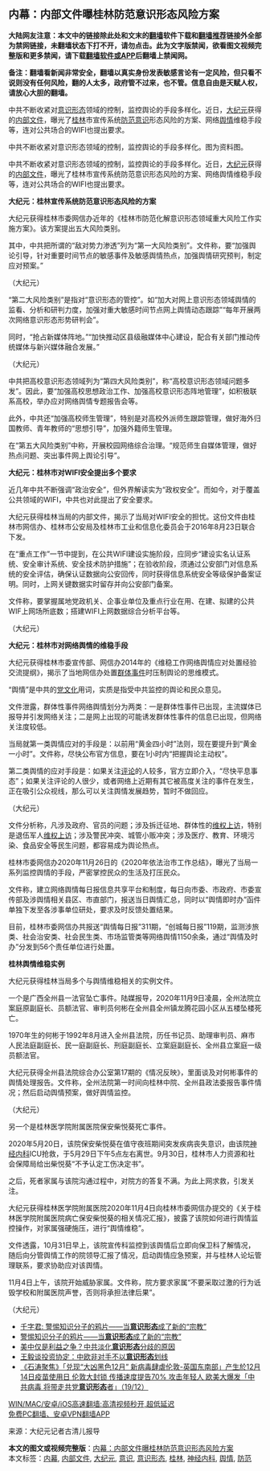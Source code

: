  <h2>内幕：内部文件曝桂林防范意识形态风险方案</h2> <p class="notice"><b>大陆网友注意：本文中的链接除此处和文末的<a href="https://github.com/bannedbook/fanqiang" >翻墙</a>软件下载和<a href="https://github.com/killgcd/justmysocks/blob/master/README.md">翻墙推荐</a>链接外全部为禁网链接，未翻墙状态下打不开，请勿点击。此为文字版禁闻，欲看图文视频完整版和更多禁闻，请下载<a href="https://github.com/bannedbook/fanqiang">翻墙软件或APP</a>后翻墙上禁闻网。</p><p>备注：翻墙看新闻非常安全，翻墙以真实身份发表敏感言论有一定风险，但只看不说则没有任何风险，翻的人太多，政府管不过来，也不管。信息自由是天赋人权，请放心大胆的翻墙。</b></p>  <div class="entry"> <p id="summary">中共不断收紧对<a href="https://www.bannedbook.org/bnews/tag/%E6%84%8F%E8%AF%86%E5%BD%A2%E6%80%81/" class="st_tag internal_tag" rel="tag" title="标签 意识形态 下的日志">意识形态</a>领域的控制，监控舆论的手段多样化。近日，<span class='wp_keywordlink_affiliate'><a href="http://www.epochtimes.com/" title="大纪元" target="_blank">大纪元</a></span>获得的<span class='wp_keywordlink'><a href="https://www.bannedbook.org/forum34/" title="中共内部文件 中共保密文件 解密文件" target="_blank">内部文件</a></span>，曝光了<a href="https://www.bannedbook.org/bnews/tag/%e6%a1%82%e6%9e%97/" class="st_tag internal_tag" rel="tag" title="标签 桂林 下的日志">桂林</a>市宣传系统<a href="https://www.bannedbook.org/bnews/tag/%E9%98%B2%E8%8C%83/" class="st_tag internal_tag" rel="tag" title="标签 防范 下的日志">防范</a><a href="https://www.bannedbook.org/bnews/tag/%E6%84%8F%E8%AF%86/" class="st_tag internal_tag" rel="tag" title="标签 意识 下的日志">意识</a>形态风险的方案、网络<a href="https://www.bannedbook.org/bnews/tag/%E8%88%86%E6%83%85/" class="st_tag internal_tag" rel="tag" title="标签 舆情 下的日志">舆情</a>维稳手段等，连对公共场合的WIFI也提出要求。</p> <p id="conimg">中共不断收紧对意识形态领域的控制，监控舆论的手段多样化。图为资料图。</p> <p>中共不断收紧对意识形态领域的控制，监控舆论的手段多样化。近日，<a href="https://www.bannedbook.org/bnews/tag/%e5%a4%a7%e7%ba%aa%e5%85%83/" class="st_tag internal_tag" rel="tag" title="标签 大纪元 下的日志">大纪元</a>获得的<a href="https://www.bannedbook.org/bnews/tag/%E5%86%85%E9%83%A8%E6%96%87%E4%BB%B6/" class="st_tag internal_tag" rel="tag" title="标签 内部文件 下的日志">内部文件</a>，曝光了桂林市宣传系统防范意识形态风险的方案、网络舆情维稳手段等，连对公共场合的WIFI也提出要求。</p> <p><strong>大纪元：桂林宣传系统防范意识形态风险的方案</strong></p> <p>大纪元获得桂林市委网信办近年的《桂林市防范化解意识形态领域重大风险工作实施方案》。该方案提出五大风险类别。</p> <p>其中，中共把所谓的“敌对势力渗透”列为“第一大风险类别”。文件称，要“加强舆论引导，针对重要时间节点的敏感事件及敏感舆情热点，加强舆情研究预判，制定应对预案。”</p> <p>（大纪元）</p> <p>“第二大风险类别”是指对“意识形态的管控”。如“加大对网上意识形态领域舆情的监看、分析和研判力度，加强对重大敏感时间节点网上舆情动态跟踪”“每年开展两次网络意识形态形势研判会”。</p> <p>同时，“抢占新媒体阵地。”“加快推动区县级融媒体中心建设，配合有关部门推动传统媒体与新兴媒体融合发展。”</p> <p>（大纪元）</p> <p>中共把高校意识形态领域列为“第四大风险类别”，称“高校意识形态领域问题多发”。因此，要“加强高校思想政治工作、加强高校意识形态阵地管理”，如积极联系高校，举办应对网络舆情专题报告会等。</p>  <p>此外，中共还“加强高校师生管理”，特别是对高校外派师生跟踪管理，做好海外归国教师、青年教师的“思想引导”，加强外籍师生管理。</p> <p>在“第五大风险类别”中称，开展校园网络综合治理。“规范师生自媒体管理，做好热点问题、突出事件网上舆论引导”。</p> <p><strong>大纪元：桂林市对WIFI安全提出多个要求</strong></p> <p>近几年中共不断强调“政治安全”，但外界解读实为“政权安全”。而如今，对于覆盖公共领域的WIFI，中共也对此提出了安全要求。</p> <p>大纪元获得桂林当局的内部文件，揭示了当局对WIFI安全的担忧。这份文件由桂林市网信办、桂林市公安局及桂林市工业和信息化委员会于2016年8月23日联合下发。</p> <p>在“重点工作”一节中提到，在公共WIFI建设实施阶段，应同步“建设实名认证系统、安全审计系统、安全技术防护措施”；在验收阶段，须通过公安部门对信息系统的安全评估，确保认证数据向公安回传，同时获得信息系统安全等级保护备案证明。同时，上网关键数据实时留存并向公安部门备案。</p> <p>文件称，要掌握属地党政机关、企事业单位及重点行业在用、在建、拟建的公共WIF上网场所底数；搭建WIFI上网数据综合分析平台等。</p> <p>（大纪元）</p> <p><strong>大纪元：桂林市对网络舆情的维稳手段</strong></p> <p>大纪元获得桂林市委宣传部、网信办2014年的《维稳工作网络舆情应对处置经验交流提纲》，揭示了当地网信办处置<span class='wp_keywordlink_affiliate'><a href="https://www.bannedbook.org/bnews/weiquan/qunti/" title="群体事件" target="_blank">群体事件</a></span>时压制舆论的思维模式。</p> <p>“舆情”是中共的<span class='wp_keywordlink'><a href="https://www.bannedbook.org/forum2/topic3.html" title="《解体党文化》" target="_blank">党文化</a></span>用词，实质是指受中共监控的舆论和民众意见。</p>  <p>文件泄露，群体性事件网络舆情划分为两类：一是群体性事件已出现，主流媒体已报导并引发网络关注；二是网上出现的可能诱发群体性事件的信息已出现，但网络关注度较低。</p> <p>当局就第一类舆情应对的手段是：以前用“黄金四小时”法则，现在要提升到“黄金一小时”。文件称，尽快公布官方信息，要在1小时内“把握舆论主动权”。</p> <p>第二类舆情的应对手段是：如果关注<span class='wp_keywordlink_affiliate'><a href="https://www.bannedbook.org/bnews/comments/" title="新闻评论" target="_blank">评论</a></span>的人较多，官方立即介入，“尽快平息事态”；如果关注评论的人很少，或者网络上近期有其它被高度关注的事件在发生，正在吸引公众视线，那么可以关注舆情发展趋势，暂时不做回应。</p> <p>（大纪元）</p> <p>文件分析称，凡涉及政府、官员的问题；涉及拆迁征地、群体性的<span class='wp_keywordlink_affiliate'><a href="https://www.bannedbook.org/bnews/weiquan/" title="维权上访" target="_blank">维权上访</a></span>，特别是退伍军人<span class='wp_keywordlink_affiliate'><a href="https://www.bannedbook.org/bnews/weiquan/" title="维权" target="_blank">维权</a></span><span class='wp_keywordlink_affiliate'><a href="https://www.bannedbook.org/bnews/weiquan/" title="上访" target="_blank">上访</a></span>；涉及警民冲突、城管小贩冲突；涉及医疗、教育、环境污染、食品安全等民生问题，都容易成为舆论热点。</p> <p>桂林市委网信办2020年11月26日的《2020年依法治市工作总结》，曝光了当局一系列监控舆情的手段，严密掌控民众的生活及打压民众。</p> <p>文件称，建立网络舆情每日报信息共享平台和制度，每日向市委、市政府、市委宣传部及涉舆情相关县区、市直部门，报送当日舆情汇总，同时以“舆情即时办”函件单独下发至各涉事单位研处，要求及时反馈处置结果。</p> <p>目前，桂林市委网信办共报送“舆情每日报”311期，“创城每日报”119期，监测涉旅类、社会治安类、社会民生类、市场监管类等网络舆情1150余条，通过“舆情及时办”分发到56个责任单位进行处置。</p> <p><strong>桂林舆情维稳实例</strong></p> <p>大纪元获得桂林当局多个与舆情维稳相关的实例文件。</p> <p>一个是广西全州县一法官坠亡事件。陆媒报导，2020年11月9日凌晨，全州法院立案庭原副庭长、员额法官、审判员何彬在全州县全州镇龙腾花园小区从五楼坠楼死亡。</p>  <p>1970年生的何彬于1992年8月进入全州县法院，历任书记员、助理审判员、麻市人民法庭副庭长、民一庭副庭长、刑庭副庭长、立案庭副庭长、全州县立案庭一级员额法官。</p> <p>大纪元获得全州县法院综合办公室第17期的《情况反映》，里面谈及对何彬事件的舆情处理报告。文件称，全州法院第一时间向桂林中院、全州县政法委报告事件情况；然后启动舆情预案，做好舆情监控。</p> <p>（大纪元）</p> <p>另一个是桂林医学院附属医院保安柴悦葵死亡事件。</p> <p>2020年5月20日，该院保安柴悦葵在值守夜班期间突发疾病丧失意识，由该院<a href="https://www.bannedbook.org/bnews/tag/%e7%a5%9e%e7%bb%8f%e5%86%85%e7%a7%91/" class="st_tag internal_tag" rel="tag" title="标签 神经内科 下的日志">神经内科</a>ICU抢救，于5月29日下午5点左右离世。9月30日，桂林市人力资源和社会保障局给出柴悦葵“不予认定工伤决定书”。</p> <p>之后，死者家属与该院沟通过程中，对院方的答复不满。为此上网求救，引发关注。</p> <p>大纪元获得桂林医学院附属医院2020年11月4日向桂林市委网信办提交的《关于桂林医学院附属医院病亡保安柴悦葵的相关情况汇报》，披露了该院如何进行舆情监控操作，对家属强硬施压，进行“舆情维稳”。</p> <p>文件透露，10月31日早上，该院宣传科监控到该舆情后立即向保卫科了解情况，随后向分管舆情工作的院领导汇报了情况，启动舆情应急预案，并与桂林人论坛管理联系，要求协助应对该舆情。</p> <p>11月4日上午，该院开始威胁家属。文件称，院方要求家属“不要采取过激的行为诋毁学校和附属医院声誉，否则将承担法律后果”。</p> <p>（大纪元）</p> <ul class='op-related-articles' title='相关阅读'> <li><a href='https://www.bannedbook.org/bnews/comments/20210109/1464134.html' target='_blank'>千字君: 警惕知识分子的鸦片——当<b>意识形态</b>成了新的“宗教”</a></li> <li><a href='https://www.bannedbook.org/bnews/baitai/20210106/1462165.html' target='_blank'>警惕知识分子的鸦片——当<b>意识形态</b>成了新的“宗教”</a></li> <li><a href='https://www.bannedbook.org/bnews/comments/20210104/1460665.html' target='_blank'>美中仅是利益之争？中共淡化<b>意识形态</b>分歧的原因</a></li> <li><a href='https://www.bannedbook.org/bnews/baitai/20210102/1459832.html' target='_blank'>王毅谈投资协定：中欧非对手不以<b>意识形态</b>划线</a></li> <li><a href='https://www.bannedbook.org/bnews/bannedvideo/20201220/1451597.html' target='_blank'>《石涛聚焦》「兑现“大凶黑色12月” 新病毒肆虐伦敦-英国东南部」产生於12月14日疫苗使用日 伦敦大封锁 传播速度提告70% 攻击年轻人 欧美大爆发「中共病毒 将带走共党<b>意识形态</b>者」（19/12）</a></li> </ul> <p class="texttj"> <a href="https://github.com/bannedbook/fanqiang/wiki/V2ray%E6%9C%BA%E5%9C%BA" target="_blank">WIN/MAC/安卓/iOS高速翻墙:高清视频秒开,超低延迟</a><br/> <a href="https://github.com/bannedbook/fanqiang/wiki/%E7%A6%81%E9%97%BB%E7%BD%91%E5%AE%89%E5%8D%93%E7%BF%BB%E5%A2%99%E6%96%B0%E9%97%BBAPP" target="_blank">免费PC翻墙、安卓VPN翻墙APP</a></p><p> 来源：大纪元记者古清儿报导 </p> <a name='sharetosocial'></a>       <div><b>本文的图文或视频完整版</b>：<a href='https://www.bannedbook.org/bnews/cbnews/20210114/1467121.html'>内幕：内部文件曝桂林防范意识形态风险方案</a></div>  </div><!--END ENTRY--> <div class="postfooter"> <div>本文标签：<a href="https://www.bannedbook.org/bnews/tag/%E5%86%85%E5%B9%95/" rel="tag">内幕</a>, <a href="https://www.bannedbook.org/bnews/tag/%E5%86%85%E9%83%A8%E6%96%87%E4%BB%B6/" rel="tag">内部文件</a>, <a href="https://www.bannedbook.org/bnews/tag/%e5%a4%a7%e7%ba%aa%e5%85%83/" rel="tag">大纪元</a>, <a href="https://www.bannedbook.org/bnews/tag/%E6%84%8F%E8%AF%86/" rel="tag">意识</a>, <a href="https://www.bannedbook.org/bnews/tag/%E6%84%8F%E8%AF%86%E5%BD%A2%E6%80%81/" rel="tag">意识形态</a>, <a href="https://www.bannedbook.org/bnews/tag/%e6%a1%82%e6%9e%97/" rel="tag">桂林</a>, <a href="https://www.bannedbook.org/bnews/tag/%e7%a5%9e%e7%bb%8f%e5%86%85%e7%a7%91/" rel="tag">神经内科</a>, <a href="https://www.bannedbook.org/bnews/tag/%E8%88%86%E6%83%85/" rel="tag">舆情</a>, <a href="https://www.bannedbook.org/bnews/tag/%E9%98%B2%E8%8C%83/" rel="tag">防范</a></div>  </div><!--END POSTFOOTER--> 